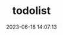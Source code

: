 ---
title: todolist
date: 2023-06-18 14:07:13
type: todolist
top_background: https://bucket.redeyes.top/2024/10/22/d64be2.webp
---